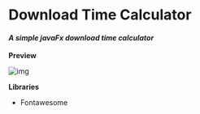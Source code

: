 # Download Time Calculator

#### *A simple javaFx download time calculator*

**Preview**

![img](https://i.imgur.com/MaPLBU2.png)

**Libraries**
- Fontawesome